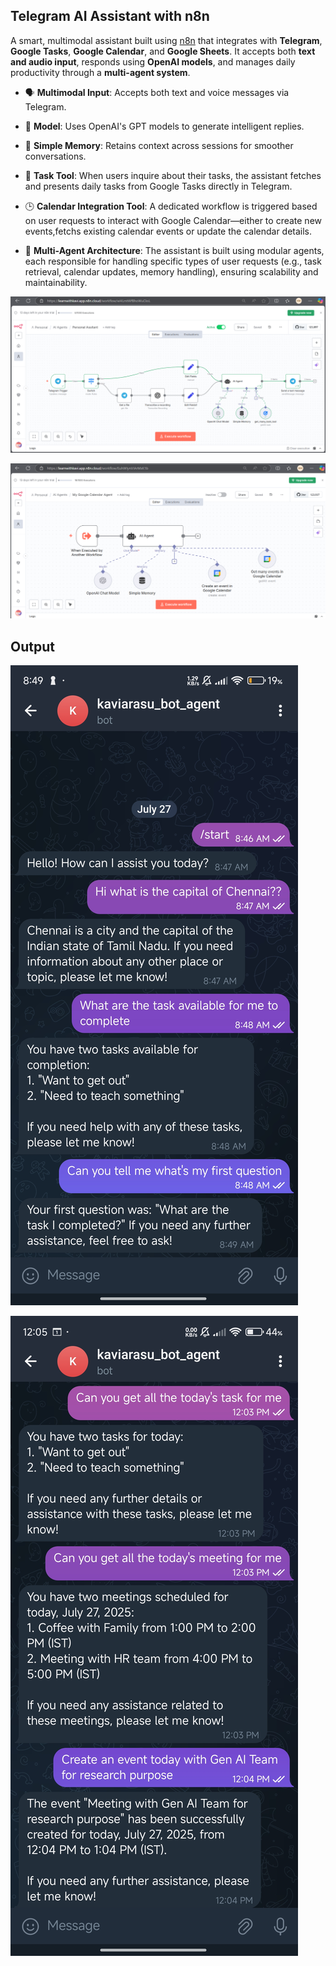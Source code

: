 ## Telegram AI Assistant with n8n


A smart, multimodal assistant built using [n8n](https://n8n.io) that integrates with **Telegram**, **Google Tasks**, **Google Calendar**, and **Google Sheets**. It accepts both **text and audio input**, responds using **OpenAI models**, and manages daily productivity through a **multi-agent system**.


- 🗣️ **Multimodal Input**: Accepts both text and voice messages via Telegram.

- 🧠 **Model**: Uses OpenAI's GPT models to generate intelligent replies.

- 📝 **Simple Memory**: Retains context across sessions for smoother conversations.

- 📅 **Task Tool**: When users inquire about their tasks, the assistant fetches and presents daily tasks from Google Tasks directly in Telegram.

- 🕒 **Calendar Integration Tool**: A dedicated workflow is triggered based on user requests to interact with Google Calendar—either to create new events,fetchs existing calendar events or update the calendar details.

- 🧩 **Multi-Agent Architecture**: The assistant is built using modular agents, each responsible for handling specific types of user requests (e.g., task retrieval, calendar updates, memory handling), ensuring scalability and maintainability.


![alt text](Images/telegram1.png)

![alt text](Images/telegram2.png)

## Output 

![alt text](Images/telegram-ouput.jpg)

![alt text](Images/telegramOutput.jpg)